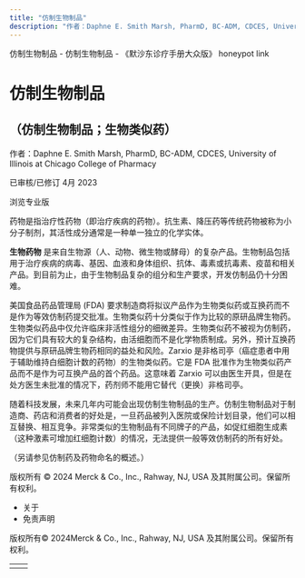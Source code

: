 ```yaml
---
title: "仿制生物制品"
description: "作者：Daphne E. Smith Marsh, PharmD, BC-ADM, CDCES, University of Illinois at Chicago College of Pharmacy"
---
```


﻿仿制生物制品 \- 仿制生物制品 \- 《默沙东诊疗手册大众版》 honeypot link

# 仿制生物制品

## （仿制生物制品；生物类似药）

作者：Daphne E. Smith Marsh, PharmD, BC-ADM, CDCES, University of Illinois at Chicago College of Pharmacy

已审核/已修订 4月 2023

浏览专业版

药物是指治疗性药物（即治疗疾病的药物）。抗生素、降压药等传统药物被称为小分子制剂，其活性成分通常是一种单一独立的化学实体。

**生物药物** 是来自生物源（人、动物、微生物或酵母）的复杂产品。生物制品包括用于治疗疾病的病毒、基因、血液和身体组织、抗体、毒素或抗毒素、疫苗和相关产品。到目前为止，由于生物制品复杂的组分和生产要求，开发仿制品仍十分困难。

美国食品药品管理局 (FDA) 要求制造商将拟议产品作为生物类似药或互换药而不是作为等效仿制药提交批准。生物类似药十分类似于作为比较的原研品牌生物药。生物类似药品中仅允许临床非活性组分的细微差异。生物类似药不被视为仿制药，因为它们具有较大的复杂结构，由活细胞而不是化学物质制成。另外，预计互换药物提供与原研品牌生物药相同的益处和风险。Zarxio 是非格司亭（癌症患者中用于辅助维持白细胞计数的药物）的生物类似药。它是 FDA 批准作为生物类似药产品而不是作为可互换产品的首个药品。这意味着 Zarxio 可以由医生开具，但是在处方医生未批准的情况下，药剂师不能用它替代（更换）非格司亭。

随着科技发展，未来几年内可能会出现仿制生物制品的生产。仿制生物制品对于制造商、药店和消费者的好处是，一旦药品被列入医院或保险计划目录，他们可以相互替换、相互竞争。非常类似的生物制品有不同牌子的产品，如促红细胞生成素（这种激素可增加红细胞计数）的情况，无法提供一般等效仿制药的所有好处。

（另请参见仿制药及药物命名的概述。）



版权所有 © 2024
Merck & Co., Inc., Rahway, NJ, USA 及其附属公司。保留所有权利。

- 关于
- 免责声明

版权所有© 2024Merck & Co., Inc., Rahway, NJ, USA 及其附属公司。保留所有权利。

|     |     |
| --- | --- |
|  |  |